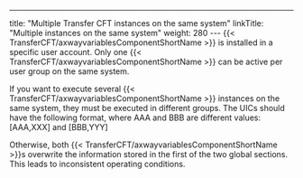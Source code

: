 ---
title: "Multiple Transfer CFT instances on the same system"
linkTitle: "Multiple instances on the same system"
weight: 280
--- {{< TransferCFT/axwayvariablesComponentShortName  >}} is installed in a specific user account. Only one {{< TransferCFT/axwayvariablesComponentShortName  >}} can be active per user group on the same system.

If you want to execute several {{< TransferCFT/axwayvariablesComponentShortName  >}} instances on the same system, they must be executed in different groups. The UICs should have the following format, where AAA and BBB are different values: [AAA,XXX] and [BBB,YYY]

Otherwise, both {{< TransferCFT/axwayvariablesComponentShortName  >}}s overwrite the information stored in the first of the two global sections. This leads to inconsistent operating conditions.
